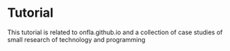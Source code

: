 # Tutorial
This tutorial is related to onfla.github.io and a collection of case studies of small research of technology and programming
